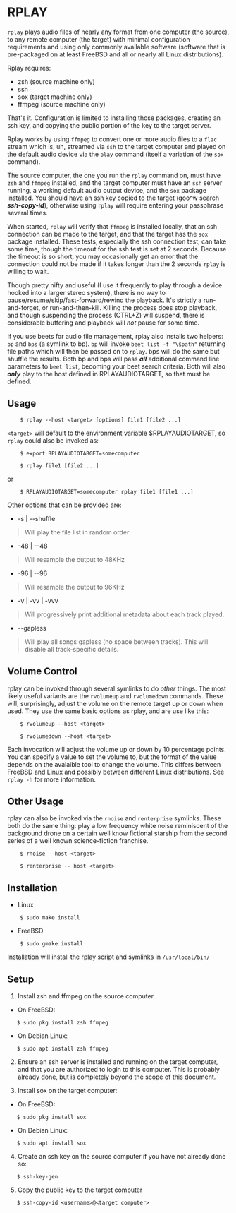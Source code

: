 # RPLAY

`rplay` plays audio files of nearly any format from one computer (the source), to any remote computer (the target) with minimal configuration requirements and using only commonly available software (software that is pre-packaged on at least FreeBSD and all or nearly all Linux distributions). 

Rplay requires:

 - zsh (source machine only)
 - ssh
 - sox (target machine only)
 - ffmpeg (source machine only)

 That's it. Configuration is limited to installing those packages, creating an ssh key, and copying the public portion of the key to the target server. 

Rplay works by using `ffmpeg` to convert one or more audio files to a `flac` stream which is, uh, streamed via `ssh` to the target computer and played on the default audio device via the `play` command (itself a variation of the `sox` command).

The source computer, the one you run the `rplay` command on, must have `zsh` and `ffmpeg` installed, and the target computer must have an `ssh` server running, a working default audio output device, and the `sox` package installed. You should have an ssh key copied to the target (goo\^w search ***ssh-copy-id***), otherwise using `rplay` will require entering your passphrase several times.

When started, `rplay` will verify that `ffmpeg` is installed locally, that an ssh connection can be made to the target, and that the target has the `sox` package installed. These tests, especially the ssh connection test, can take some time, though the timeout for the ssh test is set at 2 seconds. Because the timeout is so short, you may occasionally get an error that the connection could not be made if it takes longer than the 2 seconds `rplay` is willing to wait.

Though pretty nifty and useful (I use it frequently to play through a device hooked into a larger stereo system), there is no way to pause/resume/skip/fast-forward/rewind the playback. It's strictly a run-and-forget, or run-and-then-kill. Killing the process does stop playback, and though suspending the process (CTRL+Z) will suspend, there is considerable buffering and playback will *not* pause for some time. 

If you use beets for audio file management, rplay also installs two helpers: `bp` and `bps` (a symlink to bp). `bp` will invoke `beet list -f "\$path"` returning file paths which will then be passed on to `rplay`. bps will do the same but shuffle the results. Both bp and bps will pass ***all*** additional command line parameters to `beet list`, becoming your beet search criteria. Both will also ***only*** play to the host defined in RPLAYAUDIOTARGET, so that must be defined.

## Usage

```
	$ rplay --host <target> [options] file1 [file2 ...]
```

`<target>` will default to the environment variable $RPLAYAUDIOTARGET, so `rplay` could also be invoked as:
```
	$ export RPLAYAUDIOTARGET=somecomputer
```
```
	$ rplay file1 [file2 ...]
```

or

```
	$ RPLAYAUDIOTARGET=somecomputer rplay file1 [file1 ...]
```

Other options that can be provided are:

 * -s | --shuffle   
 > Will play the file list in random order
 * -48 | --48       
 > Will resample the output to 48KHz
 * -96 | --96       
 > Will resample the output to 96KHz
 * -v | -vv | -vvv  
 > Will progressively print additional metadata about each track played.
 * --gapless     
 > Will play all songs gapless (no space between tracks). This will disable all track-specific details.


## Volume Control

rplay can be invoked through several symlinks to do *other* things. The most likely useful variants are the `rvolumeup` and `rvolumedown` commands. These will, surprisingly, adjust the volume on the remote target up or down when used. They use the same basic options as rplay, and are use like this:
```
	$ rvolumeup --host <target>
```
```
	$ rvolumedown --host <target>
```

Each invocation will adjust the volume up or down by 10 percentage points. You can specify a value to set the volume to, but the format of the value depends on the avalaible tool to change the volume. This differs between FreeBSD and Linux and possibly between different Linux distributions. See `rplay -h` for more information.

## Other Usage

rplay can also be invoked via the `rnoise` and `renterprise` symlinks. These both do the same thing: play a low frequency white noise reminiscent of the background drone on a certain well know fictional starship from the second series of a well known science-fiction franchise.

```
	$ rnoise --host <target>
```
```
	$ renterprise -- host <target>
```

## Installation

 - Linux

```
	$ sudo make install
```

 - FreeBSD

```
	$ sudo gmake install
```

Installation will install the rplay script and symlinks in `/usr/local/bin/`

## Setup

1) Install zsh and ffmpeg on the source computer.

 - On FreeBSD:

 ```
 	$ sudo pkg install zsh ffmpeg
 ```

 - On Debian Linux:

 ```
 	$ sudo apt install zsh ffmpeg
 ```

2) Ensure an ssh server is installed and running on the target computer, and that you are authorized to login to this computer. This is probably already done, but is completely beyond the scope of this document. 

3) Install sox on the target computer:

 - On FreeBSD:

 ```
 	$ sudo pkg install sox
 ```

 - On Debian Linux:

 ```
 	$ sudo apt install sox
 ```

4) Create an ssh key on the source computer if you have not already done so:

 ```
 	$ ssh-key-gen
 ```

5) Copy the public key to the target computer

 ```
 	$ ssh-copy-id <username>@<target computer>
 ```


